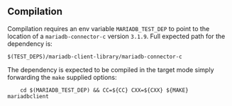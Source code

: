 ## Compilation

Compilation requires an env variable `MARIADB_TEST_DEP` to point to the location of a `mariadb-connector-c`
version `3.1.9`. Full expected path for the dependency is:

```
$(TEST_DEPS)/mariadb-client-library/mariadb-connector-c
```

The dependency is expected to be compiled in the target mode simply forwarding the `make`
supplied options:

```
	cd $(MARIADB_TEST_DEP) && CC=${CC} CXX=${CXX} ${MAKE} mariadbclient
```
